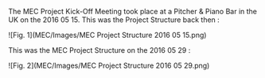 
The MEC Project Kick-Off Meeting took place at a Pitcher & Piano Bar in the UK on the 2016 05 15.
This was the Project Structure back then :

![Fig. 1](MEC/Images/MEC Project Structure 2016 05 15.png)

This was the MEC Project Structure on the 2016 05 29 :

![Fig. 2](MEC/Images/MEC Project Structure 2016 05 29.png)
